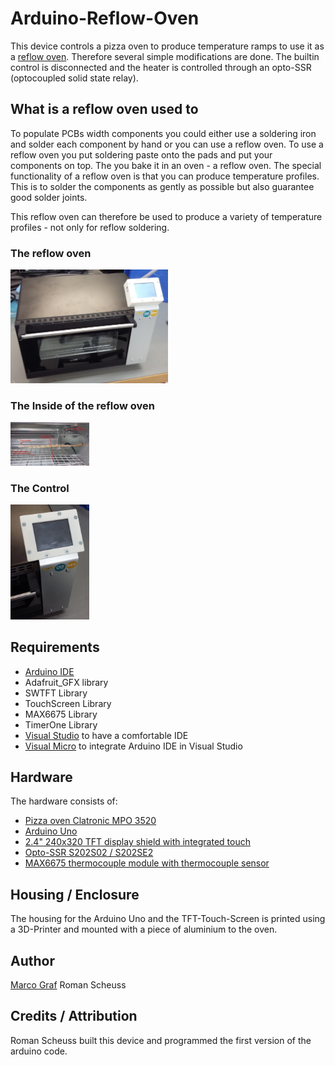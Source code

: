 # Arduino-Reflow-Oven
This device controls a pizza oven to produce temperature ramps to use it as a [reflow oven](https://en.wikipedia.org/wiki/Reflow_oven). Therefore
several simple modifications are done. The builtin control is disconnected and the heater is controlled
through an opto-SSR (optocoupled solid state relay).

## What is a reflow oven used to
To populate PCBs width components you could either use a soldering iron and solder each component by hand
or you can use a reflow oven. To use a reflow oven you put soldering paste onto the pads and put your
components on top. The you bake it in an oven - a reflow oven. The special functionality of a reflow oven
is that you can produce temperature profiles. This is to solder the components as gently as possible but
also guarantee good solder joints.

This reflow oven can therefore be used to produce a variety of temperature profiles - not only for reflow
soldering.

### The reflow oven
<img src="Documentation/ReflowOven.jpg" alt="ReflowOven" width="50%"/>

### The Inside of the reflow oven
<img src="Documentation/ReflowOven_Inside.jpg" alt="ReflowOven" width="25%"/>

### The Control
<img src="Documentation/ReflowOven_Control.jpg" alt="ReflowOven" width="25%"/>

## Requirements
* [Arduino IDE](https://www.arduino.cc/en/main/software)
* Adafruit_GFX library
* SWTFT Library
* TouchScreen Library
* MAX6675 Library
* TimerOne Library
* [Visual Studio](https://visualstudio.microsoft.com/) to have a comfortable IDE
* [Visual Micro](https://www.visualmicro.com/) to integrate Arduino IDE in Visual Studio

## Hardware
The hardware consists of:
* [Pizza oven Clatronic MPO 3520](https://www.clatronic.de/products/de/Elektro-Kleingeraete/Kleine-Backoefen/MPO-3520-Multi-Pizza-Ofen.html)
* [Arduino Uno](https://store.arduino.cc/arduino-uno-rev3)
* [2.4" 240x320 TFT display shield with integrated touch](https://www.aliexpress.com/item/ShengYang-1PCS-LCD-module-TFT-2-4-inch-TFT-LCD-screen-for-Arduino-UNO-R3-Board/32924291239.html)
* [Opto-SSR S202S02 / S202SE2](https://www.aliexpress.com/item/S202S02/32364561514.html)
* [MAX6675 thermocouple module with thermocouple sensor](https://www.aliexpress.com/item/2pcs-lot-MAX6675-K-type-Thermocouple-Temperature-Sensor-Temperature-0-800-Degrees-Module-Free-Shipping-Dropshipping/1843169664.html)

## Housing / Enclosure
The housing for the Arduino Uno and the TFT-Touch-Screen is printed using a 3D-Printer and mounted with a
piece of aluminium to the oven.

## Author
[Marco Graf](https://github.com/grafmar)
Roman Scheuss

## Credits / Attribution
Roman Scheuss built this device and programmed the first version of the arduino code.
